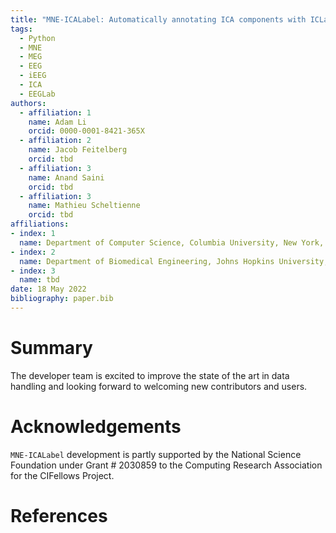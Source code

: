 ```yaml
---
title: "MNE-ICALabel: Automatically annotating ICA components with ICLabel in Python"
tags:
  - Python
  - MNE
  - MEG
  - EEG
  - iEEG
  - ICA
  - EEGLab
authors:
  - affiliation: 1
    name: Adam Li
    orcid: 0000-0001-8421-365X
  - affiliation: 2
    name: Jacob Feitelberg
    orcid: tbd
  - affiliation: 3
    name: Anand Saini
    orcid: tbd
  - affiliation: 3
    name: Mathieu Scheltienne
    orcid: tbd
affiliations:
- index: 1
  name: Department of Computer Science, Columbia University, New York, United States
- index: 2
  name: Department of Biomedical Engineering, Johns Hopkins University, Baltimore, United States
- index: 3
  name: tbd
date: 18 May 2022
bibliography: paper.bib
---
```


# Summary



The developer team is excited to improve the state of the art in data handling
and looking forward to welcoming new contributors and users.

# Acknowledgements

``MNE-ICALabel`` development is partly supported by
the National Science Foundation under Grant # 2030859 to the Computing Research Association for the CIFellows Project.

# References

